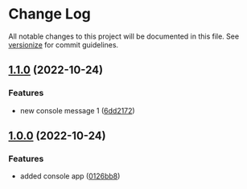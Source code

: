 # Change Log

All notable changes to this project will be documented in this file. See [versionize](https://github.com/versionize/versionize) for commit guidelines.

<a name="1.1.0"></a>
## [1.1.0](https://www.github.com/antosubash/version-me/releases/tag/v1.1.0) (2022-10-24)

### Features

* new console message 1 ([6dd2172](https://www.github.com/antosubash/version-me/commit/6dd21728dac1a8a92c02f3bd92d853575d127f1a))

<a name="1.0.0"></a>
## [1.0.0](https://www.github.com/antosubash/version-me/releases/tag/v1.0.0) (2022-10-24)

### Features

* added console app ([0126bb8](https://www.github.com/antosubash/version-me/commit/0126bb8da74efc5b2398b8adc517cf170dfd3341))

